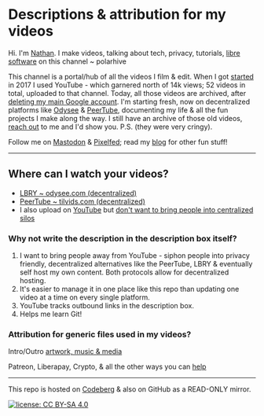 # Descriptions & attribution for my videos

Hi. I'm [Nathan](https://polarhive.ml). I make videos, talking about tech, privacy, tutorials, [libre software](https://polarhive.ml/blog/free-libre-software/) on this channel ~ polarhive

This channel is a portal/hub of all the videos I film & edit. When I got [started](https://polarhive.ml/blog/how-i-got-my-username/) in 2017 I used YouTube - which garnered north of 14k views; 52 videos in total, uploaded to that channel. Today, all those videos are archived, after [deleting my main Google account](https://polarhive.ml/blog/degoogle). I'm starting fresh, now on decentralized platforms like [Odysee](https://polarhive.ml/odysee) & [PeerTube](https://polarhive.ml/peertube), documenting my life & all the fun projects I make along the way. I still have an archive of those old videos, [reach out](https://polarhive.ml/contact) to me and I'd show you. P.S. (they were very cringy).

Follow me on [Mastodon](https://polarhive.ml/mastodon) & [Pixelfed](https://polarhive.ml/pixelfed); read my [blog](https://polarhive.ml/blog) for other fun stuff!

---

## Where can I watch your videos?

- [LBRY ~ odysee.com (decentralized)](https://polarhive.ml/odysee)
- [PeerTube ~ tilvids.com (decentralized)](https://polarhive.ml/peertube)
- I also upload on [YouTube](https://youtube.com/polarhive) but [don't want to bring people into centralized silos](https://polarhive.ml/blog/fedi-first)

### Why not write the description in the description box itself?

1. I want to bring people away from YouTube - siphon people into privacy friendly, decentralized alternatives like the PeerTube, LBRY & eventually self host my own content. Both protocols allow for decentralized hosting.
2. It's easier to manage it in one place like this repo than updating one video at a time on every single platform.
3. YouTube tracks outbound links in the description box.
4. Helps me learn Git!

### Attribution for generic files used in my videos?

Intro/Outro [artwork, music & media](https://codeberg.org/polarhive/videos/src/branch/main/docs/generic/README.md)

Patreon, Liberapay, Crypto, & all the other ways you can [help](https://polarhive.ml/help)

---
This repo is hosted on [Codeberg](https://polarhive.ml/videos/notes) & also on GitHub as a READ-ONLY mirror.

[![license: CC BY-SA 4.0](https://polarhive.ml/assets/badges/cc-by-sa-4.svg)](https://creativecommons.org/licenses/by-sa/4.0/)
